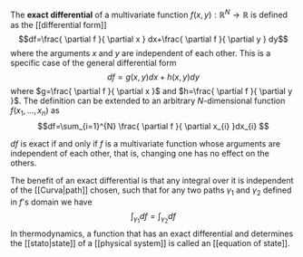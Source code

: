 The **exact differential** of a multivariate function $f(x,y):\mathbb{R}^{N}\to \mathbb{R}$ is defined as the [[differential form]]
$$df=\frac{ \partial f }{ \partial x } dx+\frac{ \partial f }{ \partial y } dy$$
where the arguments $x$ and $y$ are independent of each other. This is a specific case of the general differential form
$$df=g(x,y)dx+h(x,y)dy$$
where $g=\frac{ \partial f }{ \partial x }$ and $h=\frac{ \partial f }{ \partial y }$. The definition can be extended to an arbitrary $N$-dimensional function $f(x_{1},\ldots,x_{n})$ as
$$df=\sum_{i=1}^{N} \frac{ \partial f }{ \partial x_{i} }dx_{i} $$

$df$ is exact if and only if $f$ is a multivariate function whose arguments are independent of each other, that is, changing one has no effect on the others.

The benefit of an exact differential is that any integral over it is independent of the [[Curva|path]] chosen, such that for any two paths $\gamma_{1}$ and $\gamma_{2}$ defined in $f$'s domain we have
$$\int_{\gamma_{1}}df=\int_{\gamma_{2}}df$$
In thermodynamics, a function that has an exact differential and determines the [[stato|state]] of a [[physical system]] is called an [[equation of state]].